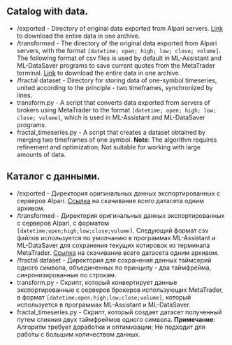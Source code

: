 ## Catalog with data.
* /exported - Directory of original data exported from Alpari servers. [Link](https://goo.gl/q4S5Qu "GoogleDrive") to download the entire data in one archive.
* /transformed - The directory of the original data exported from Alpari servers, with the format `[datetime; open; high; low; close; volume]`. The following format of csv files is used by default in ML-Assistant and ML-DataSaver programs to save current quotes from the MetaTrader terminal. [Link](https://goo.gl/vCJNj6 "GoogleDrive") to download the entire data in one archive.
* /fractal dataset - Directory for storing data of one-symbol timeseries, united according to the principle - two timeframes, synchronized by lines.
* transform.py - A script that converts data exported from servers of brokers using MetaTrader to the format `[datetime; open; high; low; close; volume]`, which is used in ML-Assistant and ML-DataSaver programs.
* fractal_timeseries.py - A script that creates a dataset obtained by merging two timeframes of one symbol. **Note**: The algorithm requires refinement and optimization; Not suitable for working with large amounts of data.

## Каталог с данными. 
* /exported - Директория оригинальных данных экспортированных с серверов Alpari. [Ссылка](https://goo.gl/q4S5Qu "GoogleDrive") на скачивание всего датасета одним архивом.
* /transformed - Директория оригинальных данных экспортированных с серверов Alpari, с форматом `[datetime;open;high;low;close;volume]`. Следующий формат csv файлов используется по умолчанию в программах ML-Assistant и ML-DataSaver для сохранения текущих котировок из терминала MetaTrader. [Ссылка](https://goo.gl/vCJNj6 "GoogleDrive") на скачивание всего датасета одним архивом.
* /fractal dataset - Директория для сохранения данных таймсерий одного символа, объединенных по принципу - два таймфрейма, синронизированные по строкам.
* transform.py - Скрипт, который конвертирует данные экспортированные с серверов брокеров использующих MetaTrader, в формат `[datetime;open;high;low;close;volume]`, который используется в программах ML-Assistant и ML-DataSaver.
* fractal_timeseries.py - Скрипт, который создает датасет полученный путем слияния двух таймфреймов одного символа. **Примечание**: Алгоритм требует доработки и оптимизации; Не подходит для работы с большим количеством данных.
